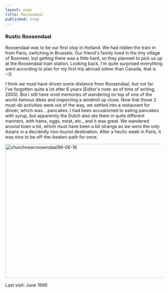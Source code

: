 ```yaml
---
layout: page
title: Roosendaal
published: true
---
```

<h3>Rustic Roosendaal</h3>

Roosendaal was to be our first stop in Holland. We had ridden the train in from Paris, switching in Brussels. Our friend's family lived in the tiny village of Boxmeer, but getting there was a little hard, so they planned to pick us up at the Roosendaal train station. Looking back, I'm quite surprised everything went according to plan for my first trip abroad (other than Canada, that is :-))

I think we must have driven some distance from Roosendaal, but not far. I've forgotten quite a lot after 6 years [Editor's note: as of time of writing, 2005]. But I still have vivid memories of wandering on top of one of the world-famous dikes and inspecting a windmill up close. Now that those 2 must-do activities were out of the way, we settled into a restaurant for dinner, which was... pancakes. I had been accustomed to eating pancakes with syrup, but apparently the Dutch also ate them in quite different manners, with hams, eggs, meat, etc., and it was great. We wandered around town a bit, which must have been a bit strange as we were the only Asians in a decidedly non-tourist destination. After a hectic week in Paris, it was nice to be off-the-beaten-path for once.

<img src="http://yentran.isamonkey.org/gallery/roosendaal/churchnearroosendaal99-06-16.jpg" title="churchnearroosendaal99-06-16" width="640" height="429" />

Last visit: June 1999
